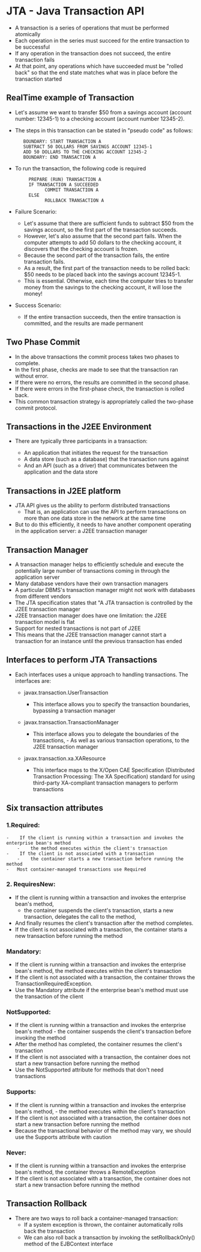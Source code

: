 # JTA - Java Transaction API

-	A transaction is a series of operations that must be performed atomically
-	Each operation in the series must succeed for the entire transaction to be successful
-	If any operation in the transaction does not succeed, the entire transaction fails
-	At that point, any operations which have succeeded must be "rolled back" so that the end state matches what was in place before the transaction started


## RealTime example of Transaction

-	Let's assume we want to transfer $50 from a savings account (account number: 12345-1) to a checking account (account number 12345-2).
- 	The steps in this transaction can be stated in "pseudo code" as follows:

		   BOUNDARY: START TRANSACTION A
		   SUBTRACT 50 DOLLARS FROM SAVINGS ACCOUNT 12345-1
		   ADD 50 DOLLARS TO THE CHECKING ACCOUNT 12345-2
		   BOUNDARY: END TRANSACTION A

-	To run the transaction, the following code is required

			 PREPARE (RUN) TRANSACTION A
			 IF TRANSACTION A SUCCEEDED
				   COMMIT TRANSACTION A
			 ELSE
				   ROLLBACK TRANSACTION A

-	Failure Scenario:
				   
	-	Let's assume that there are sufficient funds to subtract $50 from the savings account, so the first part of the transaction succeeds.
	- 	However, let's also assume that the second part fails. When the computer attempts to add 50 dollars to the checking account, it discovers that the checking account is frozen. 
	-	Because the second part of the transaction fails, the entire transaction fails.
	-	As a result, the first part of the transaction needs to be rolled back: $50 needs to be placed back into the savings account 12345-1. 
	-	This is essential. Otherwise, each time the computer tries to transfer money from the savings to the checking account, it will lose the money!


-	Success Scenario:

	-	If the entire transaction succeeds, then the entire transaction is committed, and the results are made permanent
	
## Two Phase Commit

-	In the above transactions the commit process takes two phases to complete.
-	In the first phase, checks are made to see that the transaction ran without error.
-	If there were no errors, the results are committed in the second phase.
-	If there were errors in the first-phase check, the transaction is rolled back.
- 	This common transaction strategy is appropriately called the two-phase commit protocol.


##	Transactions in the J2EE Environment

-	There are typically three participants in a transaction:

	-	An application that initiates the request for the transaction
	-	A data store (such as a database) that the transaction runs against
	-	And an API (such as a driver) that communicates between the application and the data store
	
	
	
##	Transactions in J2EE platform

-	JTA API gives us the ability to perform distributed transactions
	-	That is, an application can use the API to perform transactions on more than one data store in the network at the same time	
-	But to do this efficiently, it needs to have another component operating in the application server: a J2EE transaction manager
	
##	Transaction Manager

-	A transaction manager helps to efficiently schedule and execute the potentially large number of transactions coming in through the application server
-	Many database vendors have their own transaction managers
-	A particular DBMS's transaction manager might not work with databases from different vendors
-	The JTA specification states that "A JTA transaction is controlled by the J2EE transaction manager
-	J2EE transaction manager does have one limitation: the J2EE transaction model is flat
-	Support for nested transactions is not part of J2EE
-	This means that the J2EE transaction manager cannot start a transaction for an instance until the previous transaction has ended


##	Interfaces to perform JTA Transactions

-	Each interfaces uses a unique approach to handling transactions. The interfaces are:

	-	javax.transaction.UserTransaction
		-	This interface allows you to specify the transaction boundaries, bypassing a transaction manager
		
	-	javax.transaction.TransactionManager
		-	 This interface allows you to delegate the boundaries of the transactions,
			-	As well as various transaction operations, to the J2EE transaction manager
		
	-	javax.transaction.xa.XAResource
		-	 This interface maps to the X/Open CAE Specification (Distributed Transaction Processing: The XA Specification) standard for using third-party XA-compliant transaction managers to perform transactions


##	Six transaction attributes


###	1.Required:
	
	-	 If the client is running within a transaction and invokes the enterprise bean's method
		-	 the method executes within the client's transaction
	-	 If the client is not associated with a transaction
		-	 the container starts a new transaction before running the method
	-	Most container-managed transactions use Required		

###	2.	RequiresNew: 

-	If the client is running within a transaction and invokes the enterprise bean's method,
	-	the container suspends the client's transaction, starts a new transaction, delegates the call to the method, 
-	And finally resumes the client's transaction after the method completes. 
-	If the client is not associated with a transaction, the container starts a new transaction before running the method


###	Mandatory:

-	If the client is running within a transaction and invokes the enterprise bean's method, the method executes within the client's transaction
-	If the client is not associated with a transaction, the container throws the TransactionRequiredException.
-	Use the Mandatory attribute if the enterprise bean's method must use the transaction of the client


###	NotSupported:

-	 If the client is running within a transaction and invokes the enterprise bean's method
	-	the container suspends the client's transaction before invoking the method
-	After the method has completed, the container resumes the client's transaction
-	If the client is not associated with a transaction, the container does not start a new transaction before running the method
- 	Use the NotSupported attribute for methods that don't need transactions


###	Supports:

-	 If the client is running within a transaction and invokes the enterprise bean's method, 
	-	the method executes within the client's transaction
-	If the client is not associated with a transaction, the container does not start a new transaction before running the method
-	Because the transactional behavior of the method may vary, we should use the Supports attribute with caution


###	Never:

-	If the client is running within a transaction and invokes the enterprise bean's method, the container throws a RemoteException
-	If the client is not associated with a transaction, the container does not start a new transaction before running the method




##	Transaction Rollback

-	There are two ways to roll back a container-managed transaction:
	-	If a system exception is thrown, the container automatically rolls back the transaction
	-	We	can also roll back a transaction by invoking the setRollbackOnly() method of the EJBContext interface



	



